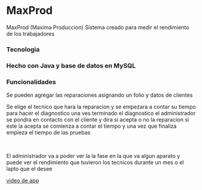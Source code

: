 # MaxProd
<p>MaxProd (Maxima Produccion) Sistema creado para medir el rendimiento de los trabajadores</p>

<h3>Tecnologia<h3>
<p>Hecho con Java y base de datos en MySQL<p>

<h3>Funcionalidades</h3>

<p>Se pueden agregar las reparaciones asignando un folio y datos de clientes</p>
<p>Se elige el tecnico que hara la reparacion y se empezara a contar su tiempo para hacer el diagnostico
una ves terminado el diagnostico el administrador se pondra en contacto con el cliente y dira si acepta o no la reparacion
si este la acepta se comienza a contar el tiempo y una vez que finaliza empieza el tiempo de las pruebas</p>
<br>
<p>El administrador va a poder ver la la fase en la que va algun aparato y puede ver el rendimiento que tuvieron los tecnicos
durante un mes o el lapto que el desee</p>

<a href="https://drive.google.com/file/d/1DDX4H_Ky0qhtjHxKYG3hbVaK3NFM5CLi/view?usp=sharing">video de app</a>
